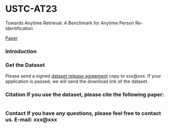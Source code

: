 # USTC-AT23
Towards Anytime Retrieval: A Benchmark for Anytime Person Re-Identification

[Paper]()
### Introduction

### Get the Dataset
Please send a signed [dataset release agreement]() copy to xxx@xxx. If your application is passed, we will send the download link of the dataset.

### Citation If you use the dataset, please cite the following paper: 
```  
```

### Contact If you have any questions, please feel free to contact us. E-mail: xxx@xxx
